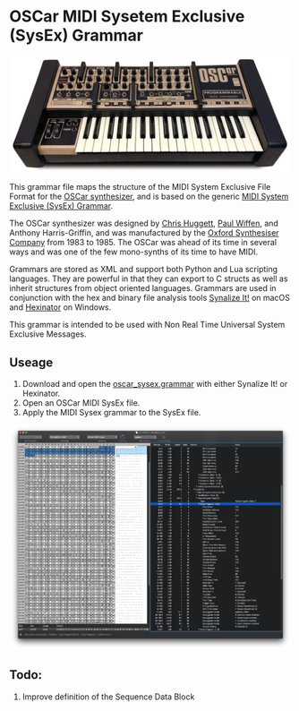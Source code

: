 # OSCar MIDI Sysetem Exclusive (SysEx) Grammar

![OSCar screenshot](https://github.com/codemechanic/oscar-sysex-grammar/blob/main/images/oscar.jpg?raw=true)

This grammar file maps the structure of the MIDI System Exclusive File Format for the [OSCar synthesizer](https://en.wikipedia.org/wiki/OSC_OSCar), and is based on the generic [MIDI System Exclusive (SysEx) Grammar](https://github.com/codemechanic/midi-sysex-grammar).

The OSCar synthesizer was designed by [Chris Huggett](https://en.wikipedia.org/wiki/Chris_Huggett), [Paul Wiffen](http://www.electricityclub.co.uk/synth-guru-interview/), and Anthony Harris-Griffin, and was manufactured by the [Oxford Synthesiser Company](https://en.wikipedia.org/wiki/Oxford_Synthesiser_Company) from 1983 to 1985. The OSCar was ahead of its time in several ways and was one of the few mono-synths of its time to have MIDI.

Grammars are stored as XML and support both Python and Lua scripting languages. They are powerful in that they can export to C structs as well as inherit structures from object oriented languages. Grammars are used in conjunction with the hex and binary file analysis tools [Synalize It!](https://www.synalysis.net) on macOS and [Hexinator](https://hexinator.com) on Windows.

This grammar is intended to be used with Non Real Time Universal System Exclusive Messages.


## Useage
1. Download and open the <a href="https://github.com/codemechanic/oscar-sysex-grammar/blob/main/grammar/oscar_sysex.grammar?raw=true">oscar_sysex.grammar</a> with either Synalize It! or Hexinator.
2. Open an OSCar MIDI SysEx file.
3. Apply the MIDI Sysex grammar to the SysEx file.


![OSCar screenshot](https://github.com/codemechanic/oscar-sysex-grammar/blob/main/images/screenshot.gif?raw=true)


## Todo:
1. Improve definition of the Sequence Data Block